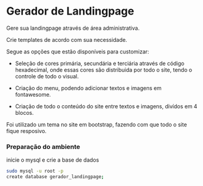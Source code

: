 # Gerador de Landingpage

Gere sua landingpage através de área administrativa.

Crie templates de acordo com sua necessidade. 

Segue as opções que estão disponíveis para customizar:

- Seleção de cores primária, secundária e terciária através de código hexadecimal, onde essas cores são distribuida por todo o site, tendo o controle de todo o visual.

- Criação do menu, podendo adicionar textos e imagens em fontawesome.

- Criação de todo o conteúdo do site entre textos e imagens, divídos em 4 blocos.

Foi utilizado um tema no site em bootstrap, fazendo com que todo o site fique resposivo.


### Preparação do ambiente


inicie o mysql e crie a base de dados
```sh
sudo mysql -u root -p
create database gerador_landingpage;
```
